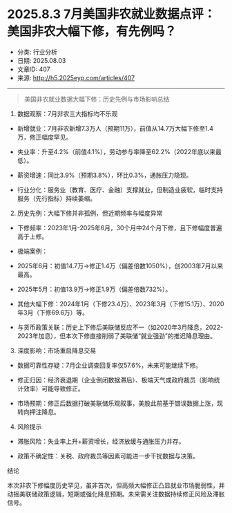 # 2025.8.3   7月美国非农就业数据点评：美国非农大幅下修，有先例吗？

- 分类: 行业分析
- 日期: 2025.08.03
- 文章ID: 407
- 来源: http://h5.2025eyp.com/articles/407

---

> 美国非农就业数据大幅下修：历史先例与市场影响总结

1. 数据观察：7月非农三大指标均不乐观

- 新增就业：7月非农新增7.3万人（预期11万），前值从14.7万大幅下修至1.4万，修正幅度罕见。

- 失业率：升至4.2%（前值4.1%），劳动参与率降至62.2%（2022年底以来最低）。

- 薪资增速：同比3.9%（预期3.8%），环比0.3%，通胀压力隐现。

- 行业分化：服务业（教育、医疗、金融）支撑就业，但制造业疲软，临时支持服务（先行指标）持续萎缩。

2. 历史先例：大幅下修并非孤例，但近期频率与幅度异常

- 下修频率：2023年1月-2025年6月，30个月中24个月下修，且下修幅度普遍高于上修。

- 极端案例：

- 2025年6月：初值14.7万→修正1.4万（偏差倍数1050%），创2003年7月以来最高。

- 2025年5月：初值13.9万→修正1.9万（偏差倍数732%）。

- 其他大幅下修：2024年1月（下修23.4万）、2023年3月（下修15.1万）、2020年3月（下修69.6万）等。

- 与货币政策关联：历史上下修后美联储反应不一（如2020年3月降息，2022-2023年加息），但本次下修直接削弱了美联储“就业强劲”的推迟降息理由。

3. 深度影响：市场重启降息交易

- 数据可靠性存疑：7月企业调查回复率仅57.6%，未来可能继续下修。

- 修正归因：经济衰退期（企业倒闭数据滞后）、极端天气或政府裁员（影响统计效率）可能导致修正。

- 市场预期：修正后数据打破美联储乐观叙事，美股此前基于错误数据上涨，现转向押注降息。

4. 风险提示

- 滞胀风险：失业率上升+薪资增长，经济放缓与通胀压力并存。

- 政策不确定性：关税、政府裁员等因素可能进一步干扰数据与决策。

结论

本次非农下修幅度历史罕见，虽非首次，但高频大幅修正凸显就业市场脆弱性，并动摇美联储政策逻辑，短期或强化降息预期。未来需关注数据持续修正风险及滞胀信号。
